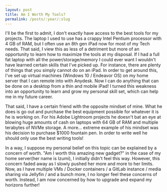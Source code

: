 ```yaml
---
layout: post
title: Am I Worth My Tools?
permalink: /posts/:year/:slug
---
```


I'll be the first to admit, I don't exactly have access to the best tools for my projects. The laptop I used to use has a crappy Intel Pentium processor with 4 GB of RAM, but I often use an 8th gen iPad now for most of my Tech needs. That said, I view this as less of a detriment but more of an opportunity to learn how to maximize the tools at my disposal. If I had a full fat laptop with all the power/storage/memory I could ever want I wouldn't have learned certain skills that I've picked up. For instance, there are plenty of things that you simply cannot do on an iPad. In order to get around this, I've set up virtual machines (Windows 10 / Endeavor OS) on my home server that I can remote into with Anydesk. Now I can do anything that can be done on a desktop from a thin and mobile iPad! I turned this weakness into an opportunity to learn and grow my personal skill set, which can help me in my future career.

That said, I have a certain friend with the opposite mindset of mine. What he does is go out and purchase the best equipment possible for whatever it is he is working on. For his Adobe Lightroom projects he doesn't bat an eye at blowing huge amounts of cash on laptops with 64 GB of RAM and multiple terabytes of NVMe storage. A more... extreme example of his mindset was his decision to purchase $1000 fountain pen. In order to write well he should only use the best writing tools!

In a way, I suppose my personal belief on this topic can be explained by a concern of worth. "Am I worth this amazing new gadget?" in the case of my home server(her name is Izumi), I initially didn't feel this way. However, this concern faded away as I slowly pushed her more and more to her limits. Now, as I have multiple VMs / Docker containers / a GitLab instance / media sharing via Jellyfin / and a bunch more, I no longer feel these concerns of worth. Instead, I am now concerned by how to upgrade and expand my horizons further!